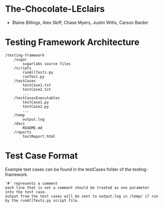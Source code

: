 # The-Chocolate-LEclairs
- Blaine Billings, Alex Skiff, Chase Myers, Justin Willis, Carson Barder

# Testing Framework Architecture
```
/testing-framework
	/sugar
		sugarlabs source files
	/scripts
		runAllTests.py
		runTest.py
	/testCases
		testCase1.txt
		testCase2.txt
		...
	/testCasesExecutables
		testCase1.py
		testCase2.py
		...
	/temp
		output.log
	/docs
		README.md
	/reports
		testReport.html
```

# Test Case Format
Example test cases can be found in the testCases folder of the testing-framework.
```
'#' represents a comment
each line that is not a comment should be treated as one parameter into the test case.
output from the test cases will be sent to output.log in /temp/ if run by the runAllTests.py script file.
```